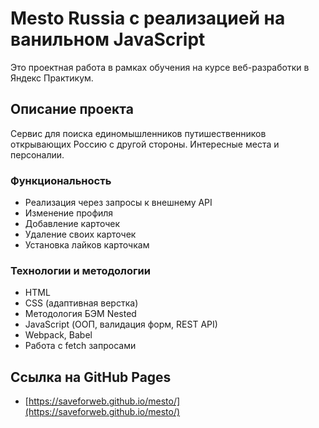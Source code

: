 # Mesto Russia с реализацией на ванильном JavaScript

Это проектная работа в рамках обучения на курсе веб-разработки в Яндекс Практикум.

## Описание проекта

Сервис для поиска единомышленников путишественников открывающих Россию с другой стороны. Интересные места и персоналии.

### Функциональность

* Реализация через запросы к внешнему API
* Изменение профиля
* Добавление карточек
* Удаление своих карточек
* Установка лайков карточкам

### Технологии и методологии

* HTML
* CSS (адаптивная верстка)
* Методология БЭМ Nested
* JavaScript (ООП, валидация форм, REST API)
* Webpack, Babel
* Работа с fetch запросами

## Ссылка на GitHub Pages

* [https://saveforweb.github.io/mesto/](https://saveforweb.github.io/mesto/)
